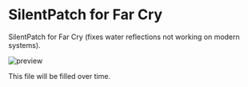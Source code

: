 # SilentPatch for Far Cry
SilentPatch for Far Cry (fixes water reflections not working on modern systems).

![preview](https://i.imgur.com/Q9xVJlG.jpg)

This file will be filled over time.
